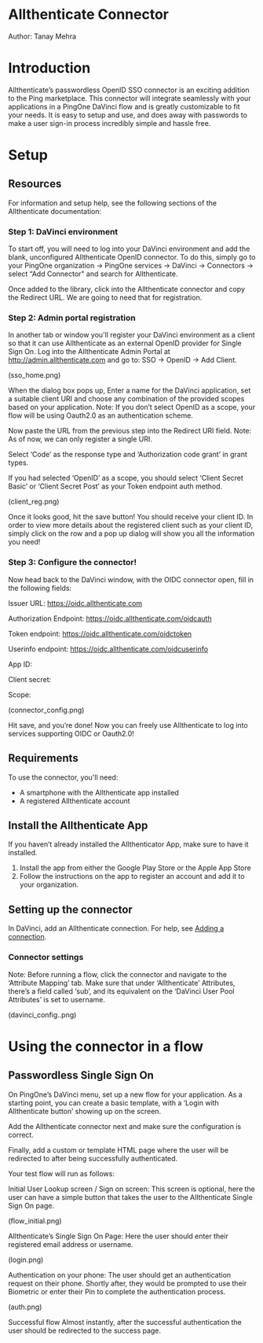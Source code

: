 # Allthenticate Connector

Author: Tanay Mehra

# Introduction

Allthenticate’s passwordless OpenID SSO connector is an exciting addition to the Ping marketplace. This connector will integrate seamlessly with your applications in a PingOne DaVinci flow and is greatly customizable to fit your needs. It is easy to setup and use, and does away with passwords to make a user sign-in process incredibly simple and hassle free.

# Setup

## Resources

For information and setup help, see the following sections of the Allthenticate documentation:
### Step 1: DaVinci environment

To start off, you will need to log into your DaVinci environment and add the blank, unconfigured Allthenticate OpenID connector. To do this, simply go to your PingOne organization → PingOne services → DaVinci → Connectors → select “Add Connector" and search for Allthenticate.

Once added to the library, click into the Allthenticate connector and copy the Redirect URL. We are going to need that for registration.

### Step 2: Admin portal registration

In another tab or window you'll register your DaVinci environment as a client so that it can use Allthenticate as an external OpenID provider for Single Sign On. Log into the Allthenticate Admin Portal at http://admin.allthenticate.com and go to: SSO → OpenID → Add Client.

(sso_home.png)

When the dialog box pops up, Enter a name for the DaVinci application, set a suitable client URI and choose any combination of the provided scopes based on your application. Note: If you don’t select OpenID as a scope, your flow will be using Oauth2.0 as an authentication scheme.

Now paste the URL from the previous step into the Redirect URI field. Note: As of now, we can only register a single URI. 

Select ‘Code’ as the response type and ‘Authorization code grant’ in grant types.

If you had selected ‘OpenID’ as a scope, you should select ‘Client Secret Basic’ or ‘Client Secret Post’ as your Token endpoint auth method.

(client_reg.png)

Once it looks good, hit the save button! You should receive your client ID. In order to view more details about the registered client such as your client ID, simply click on the row and a pop up dialog will show you all the information you need!

### Step 3: Configure the connector!

Now head back to the DaVinci window, with the OIDC connector open, fill in the following fields:

Issuer URL: https://oidc.allthenticate.com

Authorization Endpoint: https://oidc.allthenticate.com/oidcauth

Token endpoint: https://oidc.allthenticate.com/oidctoken

Userinfo endpoint: https://oidc.allthenticate.com/oidcuserinfo

App ID: <the client ID you received earlier>

Client secret: <The client secret you received earlier or blank>

Scope: <any subset of the scopes you registered with>

(connector_config.png)

Hit save, and you’re done! Now you can freely use Allthenticate to log into services supporting OIDC or Oauth2.0!

## Requirements

To use the connector, you'll need:

* A smartphone with the Allthenticate app installed
* A registered Allthenticate account

## Install the Allthenticate App

If you haven’t already installed the Allthenticator App, make sure to have it installed. 

1. Install the app from either the Google Play Store or the Apple App Store
2. Follow the instructions on the app to register an account and add it to your organization.

## Setting up the connector

In DaVinci, add an Allthenticate connection. For help, see [Adding a connection](https://docs.google.com/document/d/1Sc9tD5tn9dl79qOWup0k3eKk5hrNVI8lZPAdm8loeiA/edit#).

### Connector settings

Note: Before running a flow, click the connector and navigate to the ‘Attribute Mapping’ tab. Make sure that under ‘Allthenticate’ Attributes, there’s a field called ‘sub’, and its equivalent on the ‘DaVinci User Pool Attributes’ is set to username.

(davinci_config..png)

# Using the connector in a flow

## Passwordless Single Sign On

On PingOne’s DaVinci menu, set up a new flow for your application.
As a starting point, you can create a basic template, with a ‘Login with Allthenticate button’ showing up on the screen.

Add the Allthenticate connector next and make sure the configuration is correct. 

Finally, add a custom or template HTML page where the user will be redirected to after being successfully authenticated.

Your test flow will run as follows:

Initial User Lookup screen / Sign on screen:
This screen is optional, here the user can have a simple button that takes the user to the Allthenticate Single Sign On page.

(flow_initial.png)

Allthenticate’s Single Sign On Page:
Here the user should enter their registered email address or username.

(login.png)

Authentication on your phone:
The user should get an authentication request on their phone. Shortly after, they would be prompted to use their Biometric or enter their Pin to complete the authentication process.

(auth.png)

Successful flow
Almost instantly, after the successful authentication the user should be redirected to the success page.
